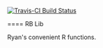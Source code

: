 [![Travis-CI Build Status](https://travis-ci.org/rbatt/rbLib.png?branch=master)](https://travis-ci.org/rBatt/rbLib)

====
RB Lib

Ryan's convenient R functions.

